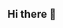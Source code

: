 ## Hi there 👋

<!--
**nmstu26/nmstu26** is a ✨ _special_ ✨ repository because its `README.md` (this file) appears on your GitHub profile.

Here are some ideas to get you started:

- 🔭 I’m currently working on getting a degree.
- 🌱 I’m currently learning where I want to be in the field of graphic information technology.
- 👯 I’m looking to collaborate on Fortnite.
- 🤔 I’m looking for help with navigating where I want to be in my career field while still being in the moment and focusing on the now.
- 💬 Ask me about video games.
- 📫 How to reach me: Don't!
- 😄 Pronouns: She/Her
- ⚡ Fun fact: One of my favorite movies are Fantastic Mr. Fox.
-->
